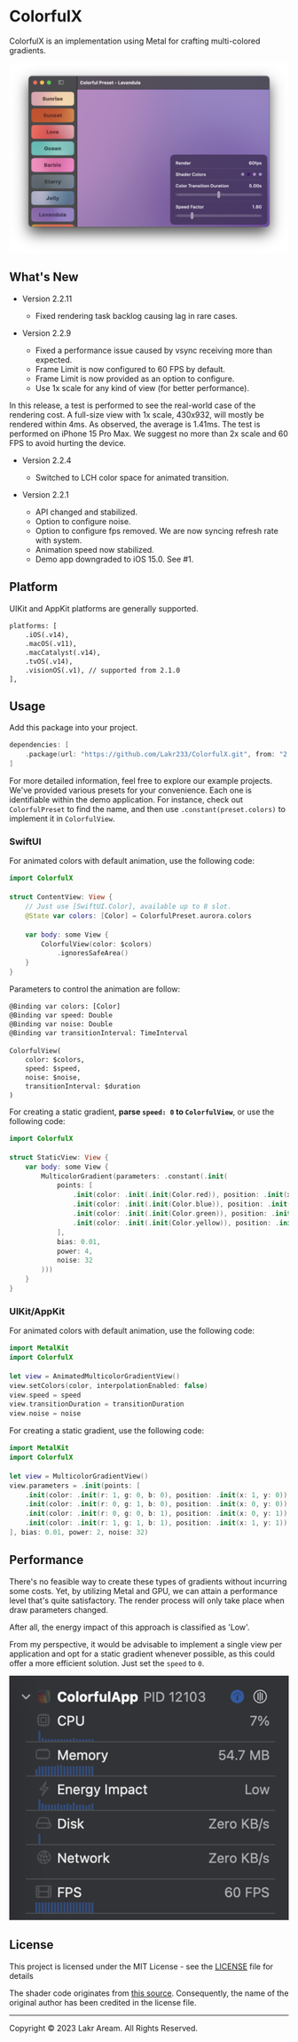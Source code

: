 # ColorfulX

ColorfulX is an implementation using Metal for crafting multi-colored gradients.

![Screenshot](./Example/Screenshot.png)

## What's New

- Version 2.2.11
    - Fixed rendering task backlog causing lag in rare cases.

- Version 2.2.9
    - Fixed a performance issue caused by vsync receiving more than expected.
    - Frame Limit is now configured to 60 FPS by default.
    - Frame Limit is now provided as an option to configure.
    - Use 1x scale for any kind of view (for better performance).

In this release, a test is performed to see the real-world case of the rendering cost. A full-size view with 1x scale, 430x932, will mostly be rendered within 4ms. As observed, the average is 1.41ms. The test is performed on iPhone 15 Pro Max. We suggest no more than 2x scale and 60 FPS to avoid hurting the device.

- Version 2.2.4
    - Switched to LCH color space for animated transition.

- Version 2.2.1
    - API changed and stabilized.
    - Option to configure noise.
    - Option to configure fps removed. We are now syncing refresh rate with system.
    - Animation speed now stabilized.
    - Demo app downgraded to iOS 15.0. See #1.

## Platform

UIKit and AppKit platforms are generally supported.

```
platforms: [
    .iOS(.v14),
    .macOS(.v11),
    .macCatalyst(.v14),
    .tvOS(.v14),
    .visionOS(.v1), // supported from 2.1.0
],
```

## Usage

Add this package into your project.

```swift
dependencies: [
    .package(url: "https://github.com/Lakr233/ColorfulX.git", from: "2.2.1"),
]
```

For more detailed information, feel free to explore our example projects. We've provided various presets for your convenience. Each one is identifiable within the demo application. For instance, check out `ColorfulPreset` to find the name, and then use `.constant(preset.colors)` to implement it in `ColorfulView`.

### SwiftUI

For animated colors with default animation, use the following code:

```swift
import ColorfulX

struct ContentView: View {
    // Just use [SwiftUI.Color], available up to 8 slot.
    @State var colors: [Color] = ColorfulPreset.aurora.colors

    var body: some View {
        ColorfulView(color: $colors)
            .ignoresSafeArea()
    }
}
```

Parameters to control the animation are follow:

```
@Binding var colors: [Color]
@Binding var speed: Double
@Binding var noise: Double
@Binding var transitionInterval: TimeInterval

ColorfulView(
    color: $colors,
    speed: $speed,
    noise: $noise,
    transitionInterval: $duration
)
```

For creating a static gradient, **parse `speed: 0` to `ColorfulView`**, or use the following code:

```swift
import ColorfulX

struct StaticView: View {
    var body: some View {
        MulticolorGradient(parameters: .constant(.init(
            points: [
                .init(color: .init(.init(Color.red)), position: .init(x: 0, y: 0)),
                .init(color: .init(.init(Color.blue)), position: .init(x: 1, y: 0)),
                .init(color: .init(.init(Color.green)), position: .init(x: 0, y: 1)),
                .init(color: .init(.init(Color.yellow)), position: .init(x: 1, y: 1)),
            ],
            bias: 0.01,
            power: 4,
            noise: 32
        )))
    }
}
```

### UIKit/AppKit

For animated colors with default animation, use the following code:

```swift
import MetalKit
import ColorfulX

let view = AnimatedMulticolorGradientView()
view.setColors(color, interpolationEnabled: false)
view.speed = speed
view.transitionDuration = transitionDuration
view.noise = noise
```

For creating a static gradient, use the following code:

```swift
import MetalKit
import ColorfulX

let view = MulticolorGradientView()
view.parameters = .init(points: [
    .init(color: .init(r: 1, g: 0, b: 0), position: .init(x: 1, y: 0)),
    .init(color: .init(r: 0, g: 1, b: 0), position: .init(x: 0, y: 0)),
    .init(color: .init(r: 0, g: 0, b: 1), position: .init(x: 0, y: 1)),
    .init(color: .init(r: 1, g: 1, b: 1), position: .init(x: 1, y: 1)),
], bias: 0.01, power: 2, noise: 32)
```

## Performance

There's no feasible way to create these types of gradients without incurring some costs. Yet, by utilizing Metal and GPU, we can attain a performance level that's quite satisfactory. The render process will only take place when draw parameters changed.

After all, the energy impact of this approach is classified as 'Low'.

From my perspective, it would be advisable to implement a single view per application and opt for a static gradient whenever possible, as this could offer a more efficient solution. Just set the `speed` to `0`.

![PerformanceDemo](./Example/Performance.png)

## License

This project is licensed under the MIT License - see the [LICENSE](LICENSE) file for details

The shader code originates from [this source](https://github.com/ArthurGuibert/SwiftUI-MulticolorGradient). Consequently, the name of the original author has been credited in the license file.

---

Copyright © 2023 Lakr Aream. All Rights Reserved.
